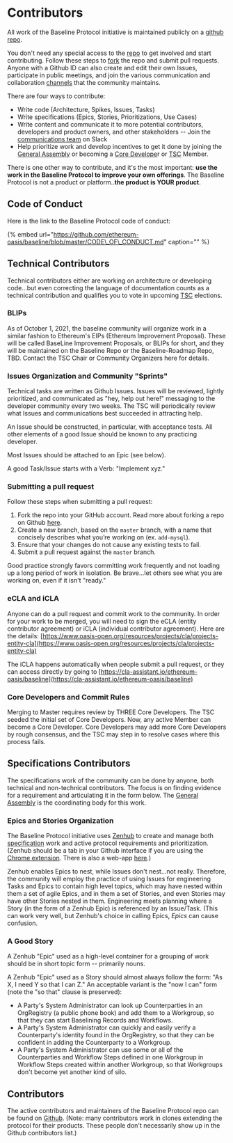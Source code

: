 # Contributors

All work of the Baseline Protocol initiative is maintained publicly on a [github repo](https://github.com/ethereum-oasis/baseline).

You don't need any special access to the [repo](https://github.com/ethereum-oasis/baseline) to get involved and start contributing. Follow these steps to [fork](contributors.md#submitting-a-pull-request) the repo and submit pull requests. Anyone with a Github ID can also create and edit their own Issues, participate in public meetings, and join the various communication and collaboration [channels](./#connecting-with-each-other-directly) that the community maintains.

There are four ways to contribute:

* Write code \(Architecture, Spikes, Issues, Tasks\)
* Write specifications \(Epics, Stories, Prioritizations, Use Cases\)
* Write content and communicate it to more potential contributors, developers and product owners, and other stakeholders -- Join the [communications team](https://ethereum-baseline.slack.com/archives/C011NCZ2ES1) on Slack
* Help prioritize work and develop incentives to get it done by joining the [General Assembly](../community-leaders/specifications-steering-committee.md) or becoming a [Core Develope](../community-leaders/maintainers.md)r or [TSC](../../governance/technical-steering-committee.md) Member.

There is one other way to contribute, and it's the most important: **use the work in the Baseline Protocol to improve your own offerings**. The Baseline Protocol is not a product or platform..**the product is YOUR product**.

## Code of Conduct <a id="code-of-conduct"></a>

Here is the link to the Baseline Protocol code of conduct:

{% embed url="https://github.com/ethereum-oasis/baseline/blob/master/CODE\_OF\_CONDUCT.md" caption="" %}

## Technical Contributors <a id="technical-contributors"></a>

Technical contributors either are working on architecture or developing code...but even correcting the language of documentation counts as a technical contribution and qualifies you to vote in upcoming [TSC](../community-leaders/#your-technical-steering-committee) elections.

### BLIPs

As of October 1, 2021, the baseline community will organize work in a similar fashion to Ethereum's EIPs \(Ethereum Improvement Proposal\). These will be called BaseLine Improvement Proposals, or BLIPs for short, and they will be maintained on the Baseline Repo or the Baseline-Roadmap Repo, TBD.  Contact the TSC Chair or Community Organizers here for details.

### Issues Organization and Community "Sprints" <a id="issues-organization-and-community-sprints"></a>

Technical tasks are written as Github Issues. Issues will be reviewed, lightly prioritized, and communicated as "hey, help out here!" messaging to the developer community every two weeks. The TSC will periodically review what Issues and communications best succeeded in attracting help.

An Issue should be constructed, in particular, with acceptance tests. All other elements of a good Issue should be known to any practicing developer.

Most Issues should be attached to an Epic \(see below\).

A good Task/Issue starts with a Verb: "Implement xyz."

### Submitting a pull request <a id="submitting-a-pull-request"></a>

Follow these steps when submitting a pull request:

1. Fork the repo into your GitHub account. Read more about forking a repo on Github [here](https://help.github.com/articles/fork-a-repo/).
2. Create a new branch, based on the `master` branch, with a name that concisely describes what you’re working on \(ex. `add-mysql`\).
3. Ensure that your changes do not cause any existing tests to fail.
4. Submit a pull request against the `master` branch.

Good practice strongly favors committing work frequently and not loading up a long period of work in isolation. Be brave...let others see what you are working on, even if it isn't "ready."

### eCLA and iCLA <a id="ecla-and-icla"></a>

Anyone can do a pull request and commit work to the community. In order for your work to be merged, you will need to sign the eCLA \(entity contributor agreement\) or iCLA \(individual contributor agreement\). Here are the details: [https://www.oasis-open.org/resources/projects/cla/projects-entity-cla](https://www.oasis-open.org/resources/projects/cla/projects-entity-cla)​

The iCLA happens automatically when people submit a pull request, or they can access directly by going to [https://cla-assistant.io/ethereum-oasis/baseline](https://cla-assistant.io/ethereum-oasis/baseline)​

### Core Developers and Commit Rules <a id="maintainers-and-commit-rules"></a>

Merging to Master requires review by THREE Core Developers. The TSC seeded the initial set of Core Developers. Now, any active Member can become a Core Developer. Core Developers may add more Core Developers by rough consensus, and the TSC may step in to resolve cases where this process fails.

## Specifications Contributors <a id="specifications-contributors"></a>

The specifications work of the community can be done by anyone, both technical and non-technical contributors. The focus is on finding evidence for a requirement and articulating it in the form below. The [General Assembly](../community-leaders/specifications-steering-committee.md) is the coordinating body for this work.

### Epics and Stories Organization <a id="epics-and-stories-organization"></a>

The Baseline Protocol initiative uses [Zenhub](https://app.zenhub.com/workspaces/baseline-5e713dc4f555144d9d6d17f6/roadmap) to create and manage both [specification](https://github.com/ethereum-oasis/baseline/tree/master/examples/radish34/ui#workspaces/baseline-5e713dc4f555144d9d6d17f6/roadmap?repos=239590893) work and active protocol requirements and prioritization. \(Zenhub should be a tab in your Github interface if you are using the [Chrome extension](https://chrome.google.com/webstore/detail/zenhub-for-github/ogcgkffhplmphkaahpmffcafajaocjbd?hl=en-US). There is also a web-app [here](https://app.zenhub.com/workspaces/baseline-5e713dc4f555144d9d6d17f6/roadmap).\)

Zenhub enables Epics to nest, while Issues don't nest...not really. Therefore, the community will employ the practice of using Issues for engineering Tasks and Epics to contain high level topics, which may have nested within them a set of agile Epics, and in them a set of Stories, and even Stories may have other Stories nested in them. Engineering meets planning where a Story \(in the form of a Zenhub Epic\) is referenced by an Issue/Task. \(This can work very well, but Zenhub's choice in calling Epics, _Epics_ can cause confusion.

### A Good Story <a id="a-good-story"></a>

A Zenhub "Epic" used as a high-level container for a grouping of work should be in short topic form -- primarily nouns.

A Zenhub "Epic" used as a Story should almost always follow the form: "As X, I need Y so that I can Z." An acceptable variant is the "now I can" form \(note the "so that" clause is preserved\):

* A Party's System Administrator can look up Counterparties in an OrgRegistry \(a public phone book\) and add them to a Workgroup, so that they can start Baselining Records and Workflows.
* A Party's System Administrator can quickly and easily verify a Counterparty's identity found in the OrgRegistry, so that they can be confident in adding the Counterparty to a Workgroup.
* A Party's System Administrator can use some or all of the Counterparties and Workflow Steps defined in one Workgroup in Workflow Steps created within another Workgroup, so that Workgroups don't become yet another kind of silo.

## ​Contributors

The active contributors and maintainers of the Baseline Protocol repo can be found on [Github](https://github.com/ethereum-oasis/baseline/graphs/contributors). \(Note: many contributors work in clones extending the protocol for their products. These people don't necessarily show up in the Github contributors list.\)

